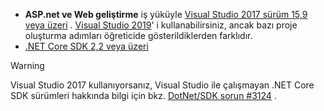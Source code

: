 * **ASP.net ve Web geliştirme** iş yüküyle [Visual Studio 2017 sürüm 15,9 veya üzeri](https://visualstudio.microsoft.com/downloads/) . [Visual Studio 2019](https://visualstudio.microsoft.com/downloads/?utm_medium=microsoft&utm_source=docs.microsoft.com&utm_campaign=inline+link&utm_content=download+vs2019)' i kullanabilirsiniz, ancak bazı proje oluşturma adımları öğreticide gösterildiklerden farklıdır.
* [.NET Core SDK 2,2 veya üzeri](https://dotnet.microsoft.com/download/dotnet-core)

> [!WARNING]
> Visual Studio 2017 kullanıyorsanız, Visual Studio ile çalışmayan .NET Core SDK sürümleri hakkında bilgi için bkz. [DotNet/SDK sorun #3124](https://github.com/dotnet/sdk/issues/3124) .

